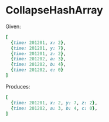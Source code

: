 # CollapseHashArray


Given:

```ruby
[
  {time: 201201, x: 2},
  {time: 201201, y: 7},
  {time: 201201, z: 2},
  {time: 201202, a: 3},
  {time: 201202, b: 4},
  {time: 201202, c: 0}
]
```

Produces:

```ruby
[
  {time: 201201, x: 2, y: 7, z: 2},
  {time: 201202, a: 3, b: 4, c: 0},
]
```

